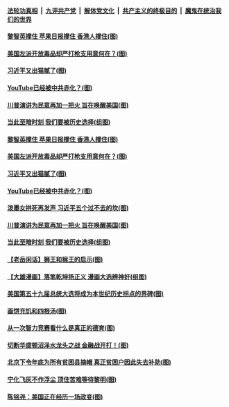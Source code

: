 ####  [法轮功真相](../../../../basic/blob/master/README.md?t=12041731) &nbsp;|&nbsp; [九评共产党](../../../../9ping.md/blob/master/README.md?t=12041731) &nbsp;|&nbsp; [解体党文化](../../../../jtdwh.md/blob/master/README.md?t=12041731)  &nbsp;|&nbsp; [共产主义的终极目的](../../../../gczydzjmd.md/blob/master/README.md?t=12041731) &nbsp;|&nbsp; [魔鬼在统治我们的世界](../../../../mgztzwmdsj.md/blob/master/README.md?t=12041731) 

#### [黎智英撑住 苹果日报撑住 香港人撑住(图)](../pages/p4/954653.md?t=12041731) 

#### [美国左派开放毒品却严打枪支用意何在？(图)](../pages/p4/954650.md?t=12041731) 

#### [习近平又出猫腻了(图)](../pages/p4/954649.md?t=12041731) 

#### [YouTube已经被中共赤化？(图)](../pages/p4/954627.md?t=12041731) 

#### [川普演讲为民意再加一把火 旨在唤醒美国(图)](../pages/p4/954631.md?t=12041731) 

#### [当此至暗时刻 我们要被历史选择(组图)](../pages/p4/953950.md?t=12041731) 



#### [黎智英撑住 苹果日报撑住 香港人撑住(图)](../pages/p4/954653.md?t=12041731) 

#### [美国左派开放毒品却严打枪支用意何在？(图)](../pages/p4/954650.md?t=12041731) 

#### [习近平又出猫腻了(图)](../pages/p4/954649.md?t=12041731) 

#### [YouTube已经被中共赤化？(图)](../pages/p4/954627.md?t=12041731) 

#### [泼墨女拼死再发声 习近平五个过不去的坎(图)](../pages/p4/954639.md?t=12041731) 

#### [川普演讲为民意再加一把火 旨在唤醒美国(图)](../pages/p4/954631.md?t=12041731) 

#### [当此至暗时刻 我们要被历史选择(组图)](../pages/p4/953950.md?t=12041731) 

#### [【老岳闲话】狮王和猴王的启示(图)](../pages/p4/954609.md?t=12041731) 


#### [【大雄漫画】落笔乾坤扬正义 漫画大选辨神奸(组图)](../pages/p4/954547.md?t=12041731) 


#### [美国第五十九届总统大选将成为本世纪历史拐点的界碑(图)](../pages/p4/954558.md?t=12041731) 

#### [画饼充饥和四根汤(图)](../pages/p4/954551.md?t=12041731) 

#### [从一次智力竞赛看什么是真正的德育(图)](../pages/p4/954544.md?t=12041731) 

#### [切断华盛顿沼泽水龙头之战 金融战开打！(图)](../pages/p4/954541.md?t=12041731) 

#### [北京下令年底为所有贫困县摘帽 真正贫困户因此失去补助(图)](../pages/p4/954529.md?t=12041731) 

#### [宁化飞灰不作浮尘 顶住苦难等待黎明(图)](../pages/p4/954526.md?t=12041731) 

#### [陈铭尧：美国正在经历一场政变(图)](../pages/p4/954523.md?t=12041731) 

